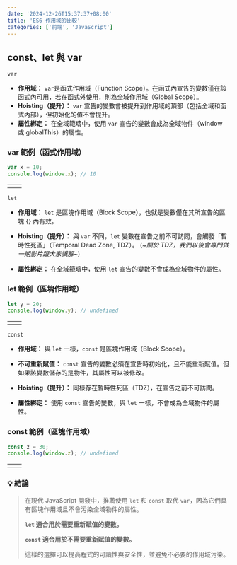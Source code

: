 ```yaml
---
date: '2024-12-26T15:37:37+08:00'
title: 'ES6 作用域的比較'
categories: ['前端', 'JavaScript']
---
```


## const、let 與 var

`var`

- **作用域：**
  `var`是函式作用域（Function Scope）。在函式內宣告的變數僅在該函式內可用，若在函式外使用，則為全域作用域（Global Scope）。
- **Hoisting（提升）：**
  `var` 宣告的變數會被提升到作用域的頂部（包括全域和函式內部），但初始化的值不會提升。
- **屬性綁定：**
  在全域範疇中，使用 `var` 宣告的變數會成為全域物件（window 或 globalThis）的屬性。

### var 範例（函式作用域）

```js
var x = 10;
console.log(window.x); // 10
```

|     |     |
| --- | --- |
|     |     |

`let`

- **作用域：**
  `let` 是區塊作用域（Block Scope），也就是變數僅在其所宣告的區塊 {} 內有效。

- **Hoisting（提升）：**
  與 `var` 不同，`let` 變數在宣告之前不可訪問，會觸發「暫時性死區」（Temporal Dead Zone, TDZ）。
  (~_關於 TDZ，我們以後會專門做一期影片跟大家講解_~)
- **屬性綁定：**
  在全域範疇中，使用 `let` 宣告的變數不會成為全域物件的屬性。

### let 範例（區塊作用域）

```js
let y = 20;
console.log(window.y); // undefined
```

|     |     |
| --- | --- |
|     |     |

`const`

- **作用域：**
  與 `let` 一樣，`const` 是區塊作用域（Block Scope）。

- **不可重新賦值：**
  `const` 宣告的變數必須在宣告時初始化，且不能重新賦值。但如果該變數儲存的是物件，其屬性可以被修改。

- **Hoisting（提升）：**
  同樣存在暫時性死區（TDZ），在宣告之前不可訪問。

- **屬性綁定：**
  使用 `const` 宣告的變數，與 `let` 一樣，不會成為全域物件的屬性。

### const 範例（區塊作用域）

```js
const z = 30;
console.log(window.z); // undefined
```

|     |     |
| --- | --- |
|     |     |

### 💡 結論

> 在現代 JavaScript 開發中，推薦使用 `let` 和 `const` 取代 `var`，因為它們具有區塊作用域且不會污染全域物件的屬性。
>
> **`let` 適合用於需要重新賦值的變數。**
>
> **`const` 適合用於不需要重新賦值的變數。**
>
> 這樣的選擇可以提高程式的可讀性與安全性，並避免不必要的作用域污染。
